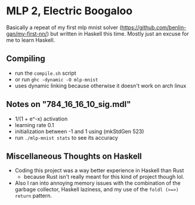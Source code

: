 # MLP 2, Electric Boogaloo
Basically a repeat of my first mlp mnist solver (https://github.com/benlin-gan/my-first-nn/) but written in Haskell this time. Mostly just an excuse for me to learn Haskell.
## Compiling
- run the `compile.sh` script 
- or run `ghc -dynamic -O mlp-mnist`
- uses dynamic linking because otherwise it doesn't work on arch linux 
## Notes on "784\_16\_16\_10\_sig.mdl"
- 1/(1 + e^-x) activation
- learning rate 0.1
- initialization between -1 and 1 using (mkStdGen 523)
- run `./mlp-mnist stats` to see its accuracy
## Miscellaneous Thoughts on Haskell
- Coding this project was a way better experience in Haskell than Rust
	- because Rust isn't really meant for this kind of project though lol.
- Also I ran into annoying memory issues with the combination of the garbage collector, Haskell laziness, and my use of the `foldl (>=>) return` pattern.
